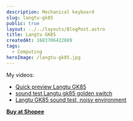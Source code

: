 ```yaml
---
description: Mechanical keyboard
slug: langtu-gk85
public: true
layout: ../../layouts/BlogPost.astro
title: Langtu GK85
createdAt: 1683706422889
tags:
  - Computing
heroImage: /langtu-gk85.jpg
---
```


My videos: 
- [Quick preview Langtu GK85](https://www.youtube.com/watch?v=N4KGUovzJ-k&pp=ygUPdGh1YW5vd2EgbGFuZ3R1)
- [sound test Langtu gk85 golden switch](https://www.youtube.com/watch?v=MxqdMCH8Oms&pp=ygUPdGh1YW5vd2EgbGFuZ3R1)
- [Langtu GK85 sound test, noisy environment](https://www.youtube.com/shorts/uuIhg48m8iM)

**[Buy at Shopee](https://shope.ee/8zXEY0UV74)**
